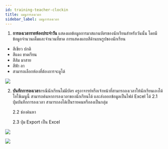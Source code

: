 ```yaml
---
id: training-teacher-clockin
title: เมนูการลงเวลา
sidebar_label: เมนูการลงเวลา
---
```


1. **การลงเวลารายห้องประจำวัน** แสดงผลข้อมูลการมาสแกนบัตรของนักเรียนสำหรับวันนั้น โดยมีข้อมูลจำนวนเต็มและจำนวนที่ขาด การแสดงแถบสีด้านบนรูปของนักเรียน

- สีเขียว ปกติ
- สีแดง ขาดเรียน
- สีส้ม มาสาย
- สีฟ้า ลา
- สามารถเลือกห้องที่ต้องการจะดูได้

![](https://i.imgur.com/kzZl3BP.jpg)

2. **บันทึกการลงเวลา**กรณีนักเรียนไม่มีบัตร ครูอาจารย์หรือเจ้าหน้าที่สามารถลงเวลาให้นักเรียนเองได้โยใช้เมนูนี้ สามารถค้นหาการลงเวลาของนักเรียนได้ และส่งออกข้อมูลเป็นไฟล์ Excel ได้
   2.1 ปุ่มบันทึกการลงเวลา สามารถลงได้เป็นรายคนหรือลงเป็นกลุ่ม

   2.2 ช่องค้นหา

   2.3 ปุ่ม Export เป็น Excel

![](https://i.imgur.com/twhaLtI.png)

![](https://i.imgur.com/Ff9qWIz.png)
